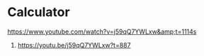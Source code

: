 # Calculator
https://www.youtube.com/watch?v=j59qQ7YWLxw&amp;t=1114s

1. https://youtu.be/j59qQ7YWLxw?t=887

